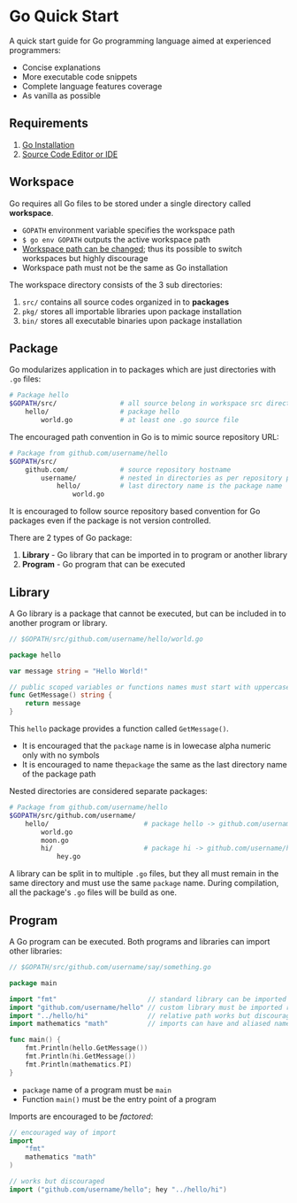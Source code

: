 # Go Quick Start

A quick start guide for Go programming language aimed at experienced programmers:

* Concise explanations
* More executable code snippets
* Complete language features coverage 
* As vanilla as possible

## Requirements

1. [Go Installation](https://golang.org/doc/install)
2. [Source Code Editor or IDE](https://golang.org/doc/editors.html)

## Workspace

Go requires all Go files to be stored under a single directory called **workspace**.

* `GOPATH` environment variable specifies the workspace path
* `$ go env GOPATH` outputs the active workspace path
* [Workspace path can be changed](https://golang.org/wiki/SettingGOPATH); thus its possible to switch workspaces but highly discourage
* Workspace path must not be the same as Go installation

The workspace directory consists of the 3 sub directories:

1. `src/` contains all source codes organized in to **packages**
2. `pkg/` stores all importable libraries upon package installation
3. `bin/` stores all executable binaries upon package installation

## Package

Go modularizes application in to packages which are just directories with `.go` files:

```bash
# Package hello
$GOPATH/src/                # all source belong in workspace src directory
    hello/                  # package hello
        world.go            # at least one .go source file
```

The encouraged path convention in Go is to mimic source repository URL:

```bash
# Package from github.com/username/hello
$GOPATH/src/
    github.com/             # source repository hostname
        username/           # nested in directories as per repository path
            hello/          # last directory name is the package name
                world.go
```

It is encouraged to follow source repository based convention for Go packages even if the package is not version controlled.

There are 2 types of Go package:

1. **Library** - Go library that can be imported in to program or another library
2. **Program** - Go program that can be executed

## Library

A Go library is a package that cannot be executed, but can be included in to another program or library.

```go
// $GOPATH/src/github.com/username/hello/world.go

package hello

var message string = "Hello World!"

// public scoped variables or functions names must start with uppercase
func GetMessage() string {
    return message
}
```

This `hello` package provides a function called `GetMessage()`.

* It is encouraged that the `package` name is in lowecase alpha numeric only with no symbols
* It is encouraged to name the`package` the same as the last directory name of the package path

Nested directories are considered separate packages:

```bash
# Package from github.com/username/hello
$GOPATH/src/github.com/username/
    hello/                        # package hello -> github.com/username/hello
        world.go
        moon.go
        hi/                       # package hi -> github.com/username/hello/hi
            hey.go
```

A library can be split in to multiple `.go` files, but they all must remain in the same directory and must use the same `package` name. During compilation, all the package's `.go` files will be build as one.

## Program

A Go program can be executed. Both programs and libraries can import other libraries:

```go
// $GOPATH/src/github.com/username/say/something.go

package main

import "fmt"                       // standard library can be imported without a path
import "github.com/username/hello" // custom library must be imported relative to GOPATH
import "../hello/hi"               // relative path works but discouraged
import mathematics "math"          // imports can have and aliased name

func main() {
    fmt.Println(hello.GetMessage())
    fmt.Println(hi.GetMessage())
    fmt.Println(mathematics.PI)
}
```

* `package` name of a program must be `main`
* Function `main()` must be the entry point of a program

Imports are encouraged to be _factored_:

```go
// encouraged way of import
import
    "fmt"
    mathematics "math"
)

// works but discouraged
import ("github.com/username/hello"; hey "../hello/hi")
```



